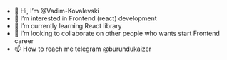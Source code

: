 - 👋 Hi, I’m @Vadim-Kovalevski
- 👀 I’m interested in Frontend (react) development
- 🌱 I’m currently learning React library
- 💞️ I’m looking to collaborate on other people who wants start Frontend career
- 📫 How to reach me telegram @burundukaizer

<!---
Vadim-Kovalevski/Vadim-Kovalevski is a ✨ special ✨ repository because its `README.md` (this file) appears on your GitHub profile.
You can click the Preview link to take a look at your changes.
--->
